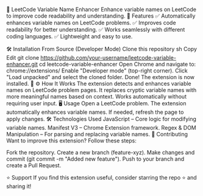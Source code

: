 📌 LeetCode Variable Name Enhancer
Enhance variable names on LeetCode to improve code readability and understanding.
📖 Features
✅ Automatically enhances variable names on LeetCode problems.
✅ Improves code readability for better understanding.
✅ Works seamlessly with different coding languages.
✅ Lightweight and easy to use.

🛠 Installation
From Source (Developer Mode)
Clone this repository
sh
Copy
Edit
git clone https://github.com/your-username/leetcode-variable-enhancer.git
cd leetcode-variable-enhancer
Open Chrome and navigate to:
chrome://extensions/
Enable "Developer mode" (top-right corner).
Click "Load unpacked" and select the cloned folder.
Done! The extension is now installed. 🎉
⚙️ How It Works
The extension detects and enhances variable names on LeetCode problem pages.
It replaces cryptic variable names with more meaningful names based on context.
Works automatically without requiring user input.
🖥️ Usage
Open a LeetCode problem.
The extension automatically enhances variable names.
If needed, refresh the page to apply changes.
🛠 Technologies Used
JavaScript – Core logic for modifying variable names.
Manifest V3 – Chrome Extension framework.
Regex & DOM Manipulation – For parsing and replacing variable names.
🚀 Contributing
Want to improve this extension? Follow these steps:

Fork the repository.
Create a new branch (feature-xyz).
Make changes and commit (git commit -m "Added new feature").
Push to your branch and create a Pull Request.

⭐ Support
If you find this extension useful, consider starring the repo ⭐ and sharing it!

